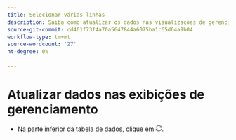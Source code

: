 ```yaml
---
title: Selecionar várias linhas
description: Saiba como atualizar os dados nas visualizações de gerenciamento de campanha.
source-git-commit: cd461f73f4a70a5647844a6075ba1c65d64a9b04
workflow-type: tm+mt
source-wordcount: '27'
ht-degree: 0%

---
```


# Atualizar dados nas exibições de gerenciamento

* Na parte inferior da tabela de dados, clique em ![Atualizar](/help/search-social-commerce/assets/refresh.png).
